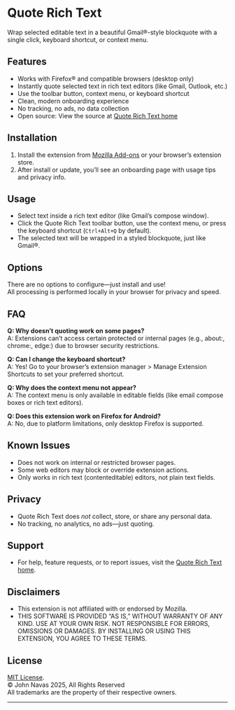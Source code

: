 # Quote Rich Text

Wrap selected editable text in a beautiful Gmail®-style blockquote with a single click, keyboard shortcut, or context menu.

## Features

- Works with Firefox® and compatible browsers (desktop only)
- Instantly quote selected text in rich text editors (like Gmail, Outlook, etc.)
- Use the toolbar button, context menu, or keyboard shortcut
- Clean, modern onboarding experience
- No tracking, no ads, no data collection
- Open source: View the source at [Quote Rich Text home](https://github.com/JNavas2/Quote-Rich-Text)

## Installation

1. Install the extension from [Mozilla Add-ons](https://addons.mozilla.org/) or your browser’s extension store.
2. After install or update, you’ll see an onboarding page with usage tips and privacy info.

## Usage

- Select text inside a rich text editor (like Gmail’s compose window).
- Click the Quote Rich Text toolbar button, use the context menu, or press the keyboard shortcut (`Ctrl+Alt+Q` by default).
- The selected text will be wrapped in a styled blockquote, just like Gmail®.

## Options

There are no options to configure—just install and use!  
All processing is performed locally in your browser for privacy and speed.

## FAQ

**Q: Why doesn’t quoting work on some pages?**  
A: Extensions can’t access certain protected or internal pages (e.g., about:, chrome:, edge:) due to browser security restrictions.

**Q: Can I change the keyboard shortcut?**  
A: Yes! Go to your browser’s extension manager > Manage Extension Shortcuts to set your preferred shortcut.

**Q: Why does the context menu not appear?**  
A: The context menu is only available in editable fields (like email compose boxes or rich text editors).

**Q: Does this extension work on Firefox for Android?**  
A: No, due to platform limitations, only desktop Firefox is supported.

## Known Issues

- Does not work on internal or restricted browser pages.
- Some web editors may block or override extension actions.
- Only works in rich text (contenteditable) editors, not plain text fields.

## Privacy

- Quote Rich Text does *not* collect, store, or share any personal data.
- No tracking, no analytics, no ads—just quoting.

## Support

- For help, feature requests, or to report issues, visit the [Quote Rich Text home](https://github.com/JNavas2/Quote-Rich-Text).

## Disclaimers

- This extension is not affiliated with or endorsed by Mozilla.
- THIS SOFTWARE IS PROVIDED “AS IS,” WITHOUT WARRANTY OF ANY KIND. USE AT YOUR OWN RISK. NOT RESPONSIBLE FOR ERRORS, OMISSIONS OR DAMAGES. BY INSTALLING OR USING THIS EXTENSION, YOU AGREE TO THESE TERMS.

## License

[MIT License](LICENSE).  
© John Navas 2025, All Rights Reserved  
All trademarks are the property of their respective owners.

---